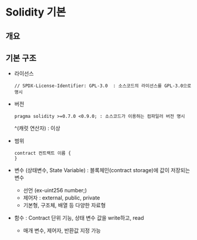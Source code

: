 # Solidity 기본

## 개요

## 기본 구조

- 라이선스

  ```
  // SPDX-License-Identifier: GPL-3.0  : 소스코드의 라이선스를 GPL-3.0으로 명시
  ```

- 버전

  ```
  pragma solidity >=0.7.0 <0.9.0; : 소스코드가 이용하는 컴파일러 버전 명시
  ```

  ^(캐럿 연산자) : 이상

- 범위

  ```
  contract 컨트랙트 이름 {
  }
  ```
  
- 변수 (상태변수, State Variable) : 블록체인(contract storage)에 값이 저장되는 변수
  - 선언 (ex-uint256 number;)
  - 제어자 : external, public, private
  - 기본형, 구조체, 배열 등 다양한 자료형

- 함수 : Contract 단위 기능, 상태 변수 값을 write하고, read
  - 매개 변수, 제어자, 반환값 지정 가능